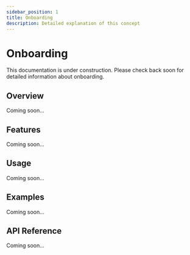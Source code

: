 ```yaml
---
sidebar_position: 1
title: Onboarding
description: Detailed explanation of this concept
---
```


# Onboarding

This documentation is under construction. Please check back soon for detailed information about onboarding.

## Overview

Coming soon...

## Features

Coming soon...

## Usage

Coming soon...

## Examples

Coming soon...

## API Reference

Coming soon...
